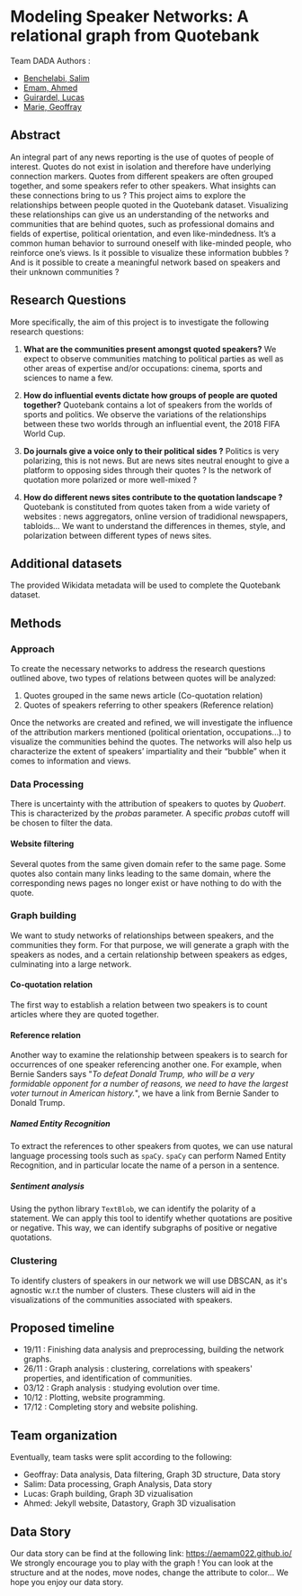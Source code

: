 # Modeling Speaker Networks: A relational graph from Quotebank

Team DADA
Authors :

- [Benchelabi, Salim](salim.benchelabi@epfl.ch)
- [Emam, Ahmed](ahmed.emam@epfl.ch)
- [Guirardel, Lucas](lucas.guirardel@epfl.ch)
- [Marie, Geoffray](geoffray.marie@epfl.ch)

## Abstract

An integral part of any news reporting is the use of quotes of people of interest. Quotes do not exist in isolation and therefore have underlying connection markers.  Quotes from different speakers are often grouped together, and some speakers refer to other speakers. What insights can these connections bring to us ?
This project aims to explore the relationships between people quoted in the Quotebank dataset. Visualizing these relationships can give us an understanding of the networks and communities that are behind quotes, such as professional domains and fields of expertise, political orientation, and even like-mindedness. It’s a common human behavior to surround oneself with like-minded people, who reinforce one’s views. Is it possible to visualize these information bubbles ? And is it possible to create a meaningful network based on speakers and their unknown communities ?

## Research Questions

More specifically, the aim of this project is to investigate the following research questions:

1. **What are the communities present amongst quoted speakers?**
We expect to observe communities matching to political parties as well as other areas of expertise and/or occupations: cinema, sports and sciences to name a few.

2. **How do influential events dictate how groups of people are quoted together?**
Quotebank contains a lot of speakers from the worlds of sports and politics.
We observe the variations of the relationships between these two worlds through an influential event, the 2018 FIFA World Cup.

3. **Do journals give a voice only to their political sides ?**
Politics is very polarizing, this is not news. But are news sites neutral enought to give a platform to opposing sides through their quotes ? Is the network of quotation more polarized or more well-mixed ?

4. **How do different news sites contribute to the quotation landscape ?**
Quotebank is constituted from quotes taken from a wide variety of websites : news aggregators, online version of tradidional newspapers, tabloids...
We want to understand the differences in themes, style, and polarization between different types of news sites.

## Additional datasets

The provided Wikidata metadata will be used to complete the Quotebank dataset.

## Methods

### Approach

To create the necessary networks to address the research questions outlined above, two types of relations between quotes will be analyzed: 

1. Quotes grouped in the same news article (Co-quotation relation)
2. Quotes of speakers referring to other speakers (Reference relation)

Once the networks are created and refined, we will investigate the influence of the attribution markers mentioned (political orientation, occupations...) to visualize the communities behind the quotes. The networks will also help us characterize the extent of speakers’ impartiality and their “bubble” when it comes to information and views. 

### Data Processing

There is uncertainty with the attribution of speakers to quotes by *Quobert*. This is characterized by the *probas* parameter. A specific *probas* cutoff will be chosen to filter the data.
<!-- along with any errors found in the data as those listed below for example. -->

#### Website filtering

Several quotes from the same given domain refer to the same page. Some quotes also contain many links leading to the same domain, where the corresponding news pages no longer exist or have nothing to do with the quote.

### Graph building

We want to study networks of relationships between speakers, and the communities they form. For that purpose, we will generate a graph with the speakers as nodes, and a certain relationship between speakers as edges, culminating into a large network.

#### Co-quotation relation

The first way to establish a relation between two speakers is to count articles where they are quoted together. 
<!-- If this results in multimodal data we will then investigate the relationship of quotes in the same article through the lens of the group they pertain to: political party, occupation and so on.  -->

#### Reference relation

Another way to examine the relationship between speakers is to search for occurrences of one speaker referencing another one. For example, when Bernie Sanders says "*To defeat Donald Trump, who will be a very formidable opponent for a number of reasons, we need to have the largest voter turnout in American history.*", we have a link from Bernie Sander to Donald Trump. 

##### Named Entity Recognition

To extract the references to other speakers from quotes, we can use natural language processing tools such as `spaCy`. `spaCy` can perform Named Entity Recognition, and in particular locate the name of a person in a sentence.

##### Sentiment analysis

Using the python library `TextBlob`, we can identify the polarity of a statement. 
We can apply this tool to identify whether quotations are positive or negative. This way, we can identify subgraphs of positive or negative quotations.

### Clustering

To identify clusters of speakers in our network we will use DBSCAN, as it's agnostic w.r.t the number of clusters. These clusters will aid in the visualizations of the communities associated with speakers.

## Proposed timeline

* 19/11 : Finishing data analysis and preprocessing, building the network graphs.
* 26/11 : Graph analysis : clustering, correlations with speakers' properties, and identification of communities. 
* 03/12 : Graph analysis : studying evolution over time. 
* 10/12 : Plotting, website programming.
* 17/12 : Completing story and website polishing.


## Team organization

Eventually, team tasks were split according to the following:

* Geoffray: Data analysis, Data filtering, Graph 3D structure, Data story
* Salim: Data processing, Graph Analysis, Data story
* Lucas: Graph building, Graph 3D vizualisation
* Ahmed: Jekyll website, Datastory, Graph 3D vizualisation

## Data Story

Our data story can be find at the following link: https://aemam022.github.io/
We strongly encourage you to play with the graph ! You can look at the structure and at the nodes, move nodes, change the attribute to color...
We hope you enjoy our data story.


